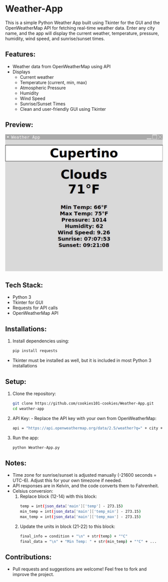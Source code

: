# Weather-App

This is a simple Python Weather App built using Tkinter for the GUI and the OpenWeatherMap API for fetching real-time weather data. Enter any city name, and the app will display the current weather, temperature, pressure, humidity, wind speed, and sunrise/sunset times.

## Features:

- Weather data from OpenWeatherMap using API
- Displays
  - Current weather
  - Temperature (current, min, max)
  - Atmospheric Pressure
  - Humidity
  - Wind Speed
  - Sunrise/Sunset Times
  - Clean and user-friendly GUI using Tkinter

## Preview:

![Weather App Screenshot](IMG_0073.png)

## Tech Stack:

  - Python 3
  - Tkinter for GUI
  - Requests for API calls
  - OpenWeatherMap API

## Installations:

  1. Install dependencies using:
     ```bash
     pip install requests
  - Tkinter must be installed as well, but it is included in most Python 3 installations

## Setup:

  1. Clone the repository:
     ```bash
     git clone https://github.com/cookies101-cookies/Weather-App.git
     cd weather-app

  2. API Key:
    - Replace the API key with your own from OpenWeatherMap:
      ```bash
      api = "https://api.openweathermap.org/data/2.5/weather?q=" + city + "&appid=YOUR_API_KEY"

  3. Run the app:
     ```bash
     python Weather-App.py

## Notes:

- Time zone for sunrise/sunset is adjusted manually (-21600 seconds = UTC-6). Adjust this for your own timezone if needed.
- API responses are in Kelvin, and the code converts them to Fahrenheit.
- Celsius conversion:
  1. Replace block (12-14) with this block:
     ```bash
     temp = int(json_data['main']['temp'] - 273.15)
     min_temp = int(json_data['main']['temp_min'] - 273.15)
     max_temp = int(json_data['main']['temp_max'] - 273.15)

  2. Update the units in block (21-22) to this block:
     ```bash
     final_info = condition + "\n" + str(temp) + "°C"
     final_data = "\n" + "Min Temp: " + str(min_temp) + "°C" + ...

## Contributions:

- Pull requests and suggestions are welcome! Feel free to fork and improve the project.






